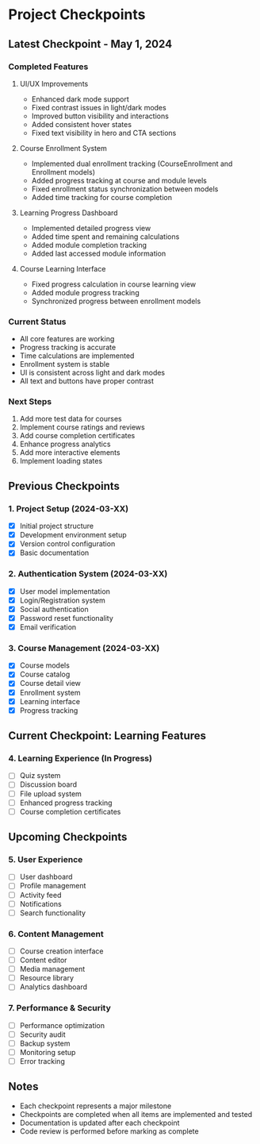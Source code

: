 # Project Checkpoints

## Latest Checkpoint - May 1, 2024

### Completed Features
1. UI/UX Improvements
   - Enhanced dark mode support
   - Fixed contrast issues in light/dark modes
   - Improved button visibility and interactions
   - Added consistent hover states
   - Fixed text visibility in hero and CTA sections

2. Course Enrollment System
   - Implemented dual enrollment tracking (CourseEnrollment and Enrollment models)
   - Added progress tracking at course and module levels
   - Fixed enrollment status synchronization between models
   - Added time tracking for course completion

3. Learning Progress Dashboard
   - Implemented detailed progress view
   - Added time spent and remaining calculations
   - Added module completion tracking
   - Added last accessed module information

4. Course Learning Interface
   - Fixed progress calculation in course learning view
   - Added module progress tracking
   - Synchronized progress between enrollment models

### Current Status
- All core features are working
- Progress tracking is accurate
- Time calculations are implemented
- Enrollment system is stable
- UI is consistent across light and dark modes
- All text and buttons have proper contrast

### Next Steps
1. Add more test data for courses
2. Implement course ratings and reviews
3. Add course completion certificates
4. Enhance progress analytics
5. Add more interactive elements
6. Implement loading states

## Previous Checkpoints

### 1. Project Setup (2024-03-XX)
- [x] Initial project structure
- [x] Development environment setup
- [x] Version control configuration
- [x] Basic documentation

### 2. Authentication System (2024-03-XX)
- [x] User model implementation
- [x] Login/Registration system
- [x] Social authentication
- [x] Password reset functionality
- [x] Email verification

### 3. Course Management (2024-03-XX)
- [x] Course models
- [x] Course catalog
- [x] Course detail view
- [x] Enrollment system
- [x] Learning interface
- [x] Progress tracking

## Current Checkpoint: Learning Features

### 4. Learning Experience (In Progress)
- [ ] Quiz system
- [ ] Discussion board
- [ ] File upload system
- [ ] Enhanced progress tracking
- [ ] Course completion certificates

## Upcoming Checkpoints

### 5. User Experience
- [ ] User dashboard
- [ ] Profile management
- [ ] Activity feed
- [ ] Notifications
- [ ] Search functionality

### 6. Content Management
- [ ] Course creation interface
- [ ] Content editor
- [ ] Media management
- [ ] Resource library
- [ ] Analytics dashboard

### 7. Performance & Security
- [ ] Performance optimization
- [ ] Security audit
- [ ] Backup system
- [ ] Monitoring setup
- [ ] Error tracking

## Notes
- Each checkpoint represents a major milestone
- Checkpoints are completed when all items are implemented and tested
- Documentation is updated after each checkpoint
- Code review is performed before marking as complete 